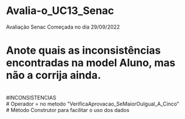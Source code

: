 # Avalia-o_UC13_Senac
Avaliação Senac Começada no dia 29/09/2022

# Anote quais as inconsistências encontradas na model Aluno, mas não a corrija ainda.
<br>
#INCONSISTENCIAS
<br>
# Operador = no metodo "VerificaAprovacao_SeMaiorOuIgual_A_Cinco"
<br>
# Método Construtor para facilitar o uso dos dados
